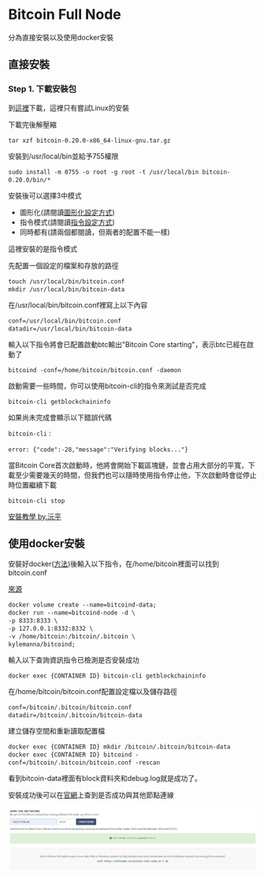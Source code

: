 # Bitcoin Full Node

分為直接安裝以及使用docker安裝

## 直接安裝

### Step 1. 下載安裝包

到<a href="https://bitcoin.org/en/download">這裡</a>下載，這裡只有嘗試Linux的安裝

下載完後解壓縮
```
tar xzf bitcoin-0.20.0-x86_64-linux-gnu.tar.gz
```

安裝到/usr/local/bin並給予755權限
```
sudo install -m 0755 -o root -g root -t /usr/local/bin bitcoin-0.20.0/bin/*
```

安裝後可以選擇3中模式

- 圖形化(請閱讀<a href="https://bitcoin.org/en/full-node#other-linux-gui">圖形化設定方式</a>)
- 指令模式(請閱讀<a href="https://bitcoin.org/en/full-node#other-linux-gui">指令設定方式</a>)
- 同時都有(請兩個都閱讀，但兩者的配置不能一樣)

這裡安裝的是指令模式

先配置一個設定的檔案和存放的路徑
```
touch /usr/local/bin/bitcoin.conf
mkdir /usr/local/bin/bitcoin-data
```

在/usr/local/bin/bitcoin.conf裡寫上以下內容
```
conf=/usr/local/bin/bitcoin.conf
datadir=/usr/local/bin/bitcoin-data
```

輸入以下指令將會已配置啟動btc輸出"Bitcoin Core starting"，表示btc已經在啟動了
```
bitcoind -conf=/home/bitcoin/bitcoin.conf -daemon
``` 
啟動需要一些時間，你可以使用bitcoin-cli的指令來測試是否完成
```
bitcoin-cli getblockchaininfo
```
如果尚未完成會顯示以下錯誤代碼
```
bitcoin-cli：

error: {"code":-28,"message":"Verifying blocks..."}
```

當Bitcoin Core首次啟動時，他將會開始下載區塊鏈，並會占用大部分的平寬，下載至少需要幾天的時間，但我們也可以隨時使用指令停止他，下次啟動時會從停止時位置繼續下載
```
bitcoin-cli stop
```

<a href="bitcoin_core_install_centos7.txt">安裝教學 by.沅平</a>

## 使用docker安裝

安裝好docker(<a href="https://github.com/leoa12412a/Docker">方法</a>)後輸入以下指令，在/home/bitcoin裡面可以找到bitcoin.conf

<a href="https://github.com/kylemanna/docker-bitcoind">來源</a>

```
docker volume create --name=bitcoind-data;
docker run --name=bitcoind-node -d \
-p 8333:8333 \
-p 127.0.0.1:8332:8332 \
-v /home/bitcoin:/bitcoin/.bitcoin \
kylemanna/bitcoind;
```

輸入以下查詢資訊指令已檢測是否安裝成功

```
docker exec {CONTAINER ID} bitcoin-cli getblockchaininfo
```

在/home/bitcoin/bitcoin.conf配置設定檔以及儲存路徑
```
conf=/bitcoin/.bitcoin/bitcoin.conf
datadir=/bitcoin/.bitcoin/bitcoin-data
```

建立儲存空間和重新讀取配置檔
```
docker exec {CONTAINER ID} mkdir /bitcoin/.bitcoin/bitcoin-data
docker exec {CONTAINER ID} bitcoind -conf=/bitcoin/.bitcoin/bitcoin.conf -rescan
```
看到bitcoin-data裡面有block資料夾和debug.log就是成功了。

安裝成功後可以在<a href="https://bitnodes.io/#join-the-network">官網</a>上查到是否成功與其他節點連線

![image](img/check-btc.PNG)<br />

